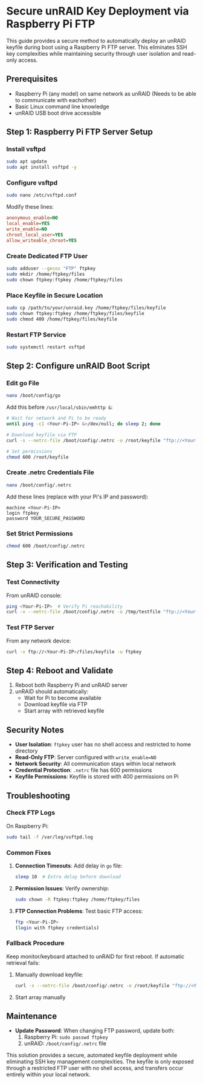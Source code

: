 # Secure unRAID Key Deployment via Raspberry Pi FTP

This guide provides a secure method to automatically deploy an unRAID keyfile during boot using a Raspberry Pi FTP server. This eliminates SSH key complexities while maintaining security through user isolation and read-only access.

## Prerequisites
- Raspberry Pi (any model) on same network as unRAID (Needs to be able to communicate with eachother)
- Basic Linux command line knowledge
- unRAID USB boot drive accessible

## Step 1: Raspberry Pi FTP Server Setup

### Install vsftpd
```bash
sudo apt update
sudo apt install vsftpd -y
```

### Configure vsftpd
```bash
sudo nano /etc/vsftpd.conf
```
Modify these lines:
```ini
anonymous_enable=NO
local_enable=YES
write_enable=NO
chroot_local_user=YES
allow_writeable_chroot=YES
```

### Create Dedicated FTP User
```bash
sudo adduser --gecos "FTP" ftpkey
sudo mkdir /home/ftpkey/files
sudo chown ftpkey:ftpkey /home/ftpkey/files
```

### Place Keyfile in Secure Location
```bash
sudo cp /path/to/your/unraid.key /home/ftpkey/files/keyfile
sudo chown ftpkey:ftpkey /home/ftpkey/files/keyfile
sudo chmod 400 /home/ftpkey/files/keyfile
```

### Restart FTP Service
```bash
sudo systemctl restart vsftpd
```

## Step 2: Configure unRAID Boot Script

### Edit go File
```bash
nano /boot/config/go
```
Add this before `/usr/local/sbin/emhttp &`:
```bash
# Wait for network and Pi to be ready
until ping -c1 <Your-Pi-IP> &>/dev/null; do sleep 2; done

# Download keyfile via FTP
curl -s --netrc-file /boot/config/.netrc -o /root/keyfile "ftp://<Your-Pi-IP>/files/keyfile"

# Set permissions
chmod 600 /root/keyfile
```

### Create .netrc Credentials File
```bash
nano /boot/config/.netrc
```
Add these lines (replace with your Pi's IP and password):
```
machine <Your-Pi-IP>
login ftpkey
password YOUR_SECURE_PASSWORD
```

### Set Strict Permissions
```bash
chmod 600 /boot/config/.netrc
```

## Step 3: Verification and Testing

### Test Connectivity
From unRAID console:
```bash
ping <Your-Pi-IP>  # Verify Pi reachability
curl -v --netrc-file /boot/config/.netrc -o /tmp/testfile "ftp://<Your-Pi-IP>/files/keyfile"
```

### Test FTP Server
From any network device:
```bash
curl -v ftp://<Your-Pi-IP>/files/keyfile -u ftpkey
```

## Step 4: Reboot and Validate
1. Reboot both Raspberry Pi and unRAID server
2. unRAID should automatically:
   - Wait for Pi to become available
   - Download keyfile via FTP
   - Start array with retrieved keyfile

## Security Notes
- **User Isolation**: `ftpkey` user has no shell access and restricted to home directory
- **Read-Only FTP**: Server configured with `write_enable=NO`
- **Network Security**: All communication stays within local network
- **Credential Protection**: `.netrc` file has 600 permissions
- **Keyfile Permissions**: Keyfile is stored with 400 permissions on Pi

## Troubleshooting

### Check FTP Logs
On Raspberry Pi:
```bash
sudo tail -f /var/log/vsftpd.log
```

### Common Fixes
1. **Connection Timeouts**: Add delay in `go` file:
   ```bash
   sleep 10  # Extra delay before download
   ```
2. **Permission Issues**: Verify ownership:
   ```bash
   sudo chown -R ftpkey:ftpkey /home/ftpkey/files
   ```
3. **FTP Connection Problems**: Test basic FTP access:
   ```bash
   ftp <Your-Pi-IP>
   (login with ftpkey credentials)
   ```

### Fallback Procedure
Keep monitor/keyboard attached to unRAID for first reboot. If automatic retrieval fails:
1. Manually download keyfile:
   ```bash
   curl -s --netrc-file /boot/config/.netrc -o /root/keyfile "ftp://<Your-Pi-IP>/files/keyfile"
   ```
2. Start array manually

## Maintenance
- **Update Password**: When changing FTP password, update both:
  1. Raspberry Pi: `sudo passwd ftpkey`
  2. unRAID: `/boot/config/.netrc` file

This solution provides a secure, automated keyfile deployment while eliminating SSH key management complexities. The keyfile is only exposed through a restricted FTP user with no shell access, and transfers occur entirely within your local network.
